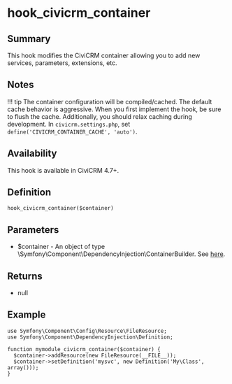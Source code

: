 # hook_civicrm_container

## Summary

This hook modifies the CiviCRM container allowing you to add new services, parameters,
extensions, etc.

## Notes

!!! tip
    The container configuration will be compiled/cached. The default cache behavior is aggressive. When you first implement the hook, be sure to flush the cache. Additionally, you should relax caching during development. In `civicrm.settings.php`, set `define('CIVICRM_CONTAINER_CACHE', 'auto')`.

## Availability

This hook is available in CiviCRM 4.7+.

## Definition

    hook_civicrm_container($container)

## Parameters

-   $container - An object of type
    \Symfony\Component\DependencyInjection\ContainerBuilder.  See
    [here](http://symfony.com/doc/current/components/dependency_injection/index.html).

## Returns

-   null

## Example

    use Symfony\Component\Config\Resource\FileResource;
    use Symfony\Component\DependencyInjection\Definition;

    function mymodule_civicrm_container($container) {
      $container->addResource(new FileResource(__FILE__));
      $container->setDefinition('mysvc', new Definition('My\Class', array()));
    }
